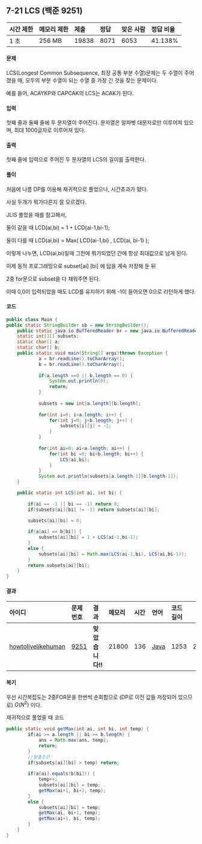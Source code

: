 ## 7-21 LCS (백준 9251)

| 시간 제한 | 메모리 제한 | 제출  | 정답 | 맞은 사람 | 정답 비율 |
| :-------- | :---------- | :---- | :--- | :-------- | :-------- |
| 1 초      | 256 MB      | 19838 | 8071 | 6053      | 41.138%   |

#### 문제

LCS(Longest Common Subsequence, 최장 공통 부분 수열)문제는 두 수열이 주어졌을 때, 모두의 부분 수열이 되는 수열 중 가장 긴 것을 찾는 문제이다.

예를 들어, ACAYKP와 CAPCAK의 LCS는 ACAK가 된다.

#### 입력

첫째 줄과 둘째 줄에 두 문자열이 주어진다. 문자열은 알파벳 대문자로만 이루어져 있으며, 최대 1000글자로 이루어져 있다.

#### 출력

첫째 줄에 입력으로 주어진 두 문자열의 LCS의 길이를 출력한다.

#### 풀이

처음에 나름 DP를 이용해 재귀적으로 풀었으나, 시간초과가 떴다.

사실 두개가 뭐가다른지 잘 모르겠다.



JLIS 풀었을 때를 참고해서,

둘이 같을 때 LCD(ai,bi) = 1 + LCD(ai-1,bi-1);

둘이 다를 때 LCD(ai,bi) = Max( LCD(ai-1,bi) , LCD(ai, bi-1) );

이렇게 나누면, LCD(ai,bi)일때 그전에 뭐가되었던 간에 항상 최대값으로 남게 된다.

이제 동적 프로그래밍으로 subset[ai] [bi] 에 답을 계속 저장해 둔 뒤

2중 for문으로 subset을 다 채워주면 된다.

이때 0,0이 입력되었을 때도 LCD를 유지하기 위해 -1이 들어오면 0으로 리턴하게 했다.

#### 코드

```java
public class Main {
public static StringBuilder sb = new StringBuilder();
    public static java.io.BufferedReader br = new java.io.BufferedReader(new java.io.InputStreamReader(System.in));
    static int[][] subsets;
    static char[] a;
    static char[] b;
    public static void main(String[] args)throws Exception {
    		a = br.readLine().toCharArray();
    		b = br.readLine().toCharArray();
    		
    		if(a.length ==0 || b.length == 0) {
    			System.out.println(0);
    			return;
    		}
    		
    		subsets = new int[a.length][b.length];
    		
    		for(int i=0; i<a.length; i++) {
    			for(int j=0; j<b.length; j++) {
    				subsets[i][j] = -1;
    			}
    		}
    		
    		for(int ai=0; ai<a.length; ai++) {
    			for(int bi =0; bi<b.length; bi++) {
    				LCS(ai,bi);
    			}
    		}
    		System.out.println(subsets[a.length-1][b.length-1]);
    }

    public static int LCS(int ai, int bi) {
    	
    	if(ai == -1 || bi == -1) return 0;
    	if(subsets[ai][bi] != -1) return subsets[ai][bi];
    	
    	subsets[ai][bi] = 0;

    	if(a[ai] == b[bi]) {
    		subsets[ai][bi] = 1 + LCS(ai-1,bi-1);
    	}
    	else {
    		subsets[ai][bi] = Math.max(LCS(ai-1,bi), LCS(ai,bi-1));
    	}
    	return subsets[ai][bi];	
    }
}
```

#### 결과

| 아이디                                                       | 문제 번호                                    | 결과             | 메모리 | 시간 | 언어                                            | 코드 길이 |    제출한 시간    |
| :----------------------------------------------------------- | :------------------------------------------- | :--------------- | :----- | :--- | :---------------------------------------------- | :-------- | :---------------: |
| [howtolivelikehuman](https://www.acmicpc.net/user/howtolivelikehuman) | [9251](https://www.acmicpc.net/problem/9251) | **맞았습니다!!** | 21800  | 136  | [Java](https://www.acmicpc.net/source/19153791) | 1253      | 20.04.16/17:01:37 |

#### 복기

우선 시간복잡도는 2중FOR문을 한번씩 순회함으로 (DP로 이전 값들 저장되어 있으므로) $O(N^2)$ 이다.

재귀적으로 풀었을 때 코드

```java
public static void getMax(int ai, int bi, int temp) {
    	if(ai >= a.length || bi >= b.length) {
    		ans = Math.max(ans, temp);
    		return;
    	}
    	//탈출조건
    	if(subsets[ai][bi] > temp) return;	
    	
    	if(a[ai].equals(b[bi])) {
    		temp++;
    		subsets[ai][bi] = temp;
    		getMax(ai+1, bi+1, temp);
    	}
    	else {
    		subsets[ai][bi] = temp;
    		getMax(ai, bi+1, temp);
    		getMax(ai+1, bi, temp);
    	}
    }
}
```